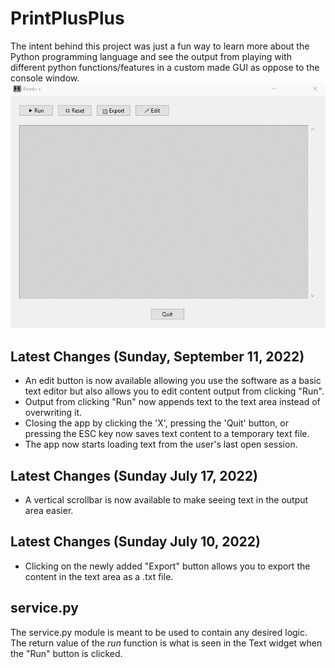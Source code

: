 # PrintPlusPlus
The intent behind this project was just a fun way to learn more about the Python programming language and see the output from playing with different python functions/features in a custom made GUI as oppose to the console window.  
![Animation showing the ability to edit the output text in PrintPlusPlus](gifs/edit-demo.gif "Text Editing in Print++")
## Latest Changes (Sunday, September 11, 2022)
- An edit button is now available allowing you use the software as a basic text editor but also allows you to edit content output from clicking "Run".
- Output from clicking "Run" now appends text to the text area instead of overwriting it.
- Closing the app by clicking the 'X', pressing the 'Quit' button, or pressing the ESC key now saves text content to a temporary text file.
- The app now starts loading text from the user's last open session.
## Latest Changes (Sunday July 17, 2022)
- A vertical scrollbar is now available to make seeing text in the output area easier.
## Latest Changes (Sunday July 10, 2022)
- Clicking on the newly added "Export" button allows you to export the content in the text area as a .txt file.
## service.py
The service.py module is meant to be used to contain any desired logic. The return value of the *run* function is what is seen in the Text widget when the "Run" button is clicked.
